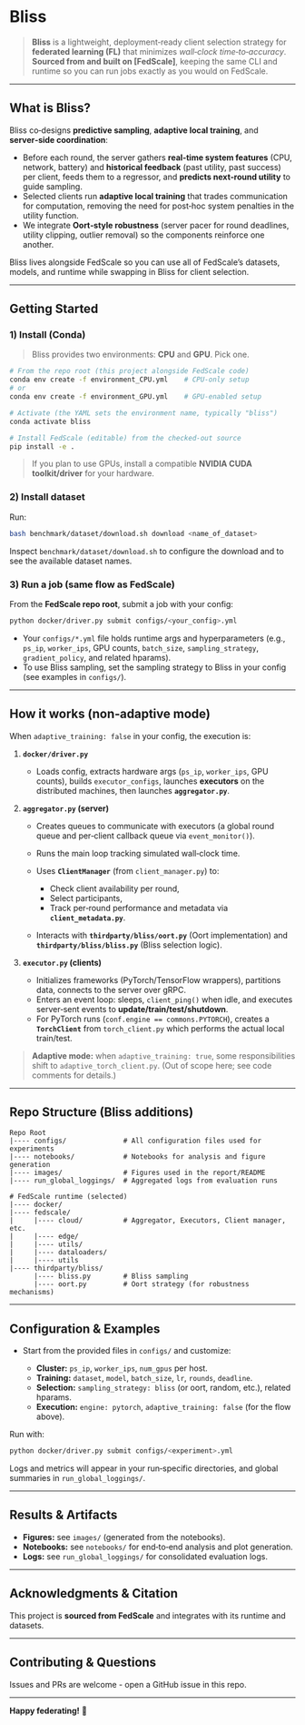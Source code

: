 # Bliss

> **Bliss** is a lightweight, deployment‑ready client selection strategy for **federated learning (FL)** that minimizes *wall‑clock time‑to‑accuracy*.
> **Sourced from and built on \[FedScale]**, keeping the same CLI and runtime so you can run jobs exactly as you would on FedScale.

---

## What is Bliss?

Bliss co‑designs **predictive sampling**, **adaptive local training**, and **server‑side coordination**:

* Before each round, the server gathers **real‑time system features** (CPU, network, battery) and **historical feedback** (past utility, past success) per client, feeds them to a regressor, and **predicts next‑round utility** to guide sampling.
* Selected clients run **adaptive local training** that trades communication for computation, removing the need for post‑hoc system penalties in the utility function.
* We integrate **Oort‑style robustness** (server pacer for round deadlines, utility clipping, outlier removal) so the components reinforce one another.

Bliss lives alongside FedScale so you can use all of FedScale’s datasets, models, and runtime while swapping in Bliss for client selection.

---

## Getting Started

### 1) Install (Conda)

> Bliss provides two environments: **CPU** and **GPU**. Pick one.

```bash
# From the repo root (this project alongside FedScale code)
conda env create -f environment_CPU.yml    # CPU-only setup
# or
conda env create -f environment_GPU.yml    # GPU-enabled setup

# Activate (the YAML sets the environment name, typically "bliss")
conda activate bliss

# Install FedScale (editable) from the checked-out source
pip install -e .
```

> If you plan to use GPUs, install a compatible **NVIDIA CUDA toolkit/driver** for your hardware.

### 2) Install dataset

Run:

```bash
bash benchmark/dataset/download.sh download <name_of_dataset>
```

Inspect `benchmark/dataset/download.sh` to configure the download and to see the available dataset names.


### 3) Run a job (same flow as FedScale)

From the **FedScale repo root**, submit a job with your config:

```bash
python docker/driver.py submit configs/<your_config>.yml
```

* Your `configs/*.yml` file holds runtime args and hyperparameters (e.g., `ps_ip`, `worker_ips`, GPU counts, `batch_size`, `sampling_strategy`, `gradient_policy`, and related hparams).
* To use Bliss sampling, set the sampling strategy to Bliss in your config (see examples in `configs/`).

---

## How it works (non‑adaptive mode)

When `adaptive_training: false` in your config, the execution is:

1. **`docker/driver.py`**

   * Loads config, extracts hardware args (`ps_ip`, `worker_ips`, GPU counts), builds `executor_configs`, launches **executors** on the distributed machines, then launches **`aggregator.py`**.

2. **`aggregator.py` (server)**

   * Creates queues to communicate with executors (a global round queue and per‑client callback queue via `event_monitor()`).
   * Runs the main loop tracking simulated wall‑clock time.
   * Uses **`ClientManager`** (from `client_manager.py`) to:

     * Check client availability per round,
     * Select participants,
     * Track per‑round performance and metadata via **`client_metadata.py`**.
   * Interacts with **`thirdparty/bliss/oort.py`** (Oort implementation) and **`thirdparty/bliss/bliss.py`** (Bliss selection logic).

3. **`executor.py` (clients)**

   * Initializes frameworks (PyTorch/TensorFlow wrappers), partitions data, connects to the server over gRPC.
   * Enters an event loop: sleeps, `client_ping()` when idle, and executes server‑sent events to **update/train/test/shutdown**.
   * For PyTorch runs (`conf.engine == commons.PYTORCH`), creates a **`TorchClient`** from `torch_client.py` which performs the actual local train/test.

> **Adaptive mode:** when `adaptive_training: true`, some responsibilities shift to `adaptive_torch_client.py`. (Out of scope here; see code comments for details.)

---

## Repo Structure (Bliss additions)

```
Repo Root
|---- configs/              # All configuration files used for experiments
|---- notebooks/            # Notebooks for analysis and figure generation
|---- images/               # Figures used in the report/README
|---- run_global_loggings/  # Aggregated logs from evaluation runs

# FedScale runtime (selected)
|---- docker/
|---- fedscale/
|     |---- cloud/          # Aggregator, Executors, Client manager, etc.
|     |---- edge/           
|     |---- utils/
|     |---- dataloaders/
|     |---- utils
|---- thirdparty/bliss/
      |---- bliss.py        # Bliss sampling
      |---- oort.py         # Oort strategy (for robustness mechanisms)
```

---

## Configuration & Examples

* Start from the provided files in `configs/` and customize:

  * **Cluster:** `ps_ip`, `worker_ips`, `num_gpus` per host.
  * **Training:** `dataset`, `model`, `batch_size`, `lr`, `rounds`, `deadline`.
  * **Selection:** `sampling_strategy: bliss` (or oort, random, etc.), related hparams.
  * **Execution:** `engine: pytorch`, `adaptive_training: false` (for the flow above).

Run with:

```bash
python docker/driver.py submit configs/<experiment>.yml
```

Logs and metrics will appear in your run‑specific directories, and global summaries in `run_global_loggings/`.

---

## Results & Artifacts

* **Figures:** see `images/` (generated from the notebooks).
* **Notebooks:** see `notebooks/` for end‑to‑end analysis and plot generation.
* **Logs:** see `run_global_loggings/` for consolidated evaluation logs.

---

## Acknowledgments & Citation

This project is **sourced from FedScale** and integrates with its runtime and datasets.

---

## Contributing & Questions

Issues and PRs are welcome - open a GitHub issue in this repo.

---

**Happy federating!** 🎉